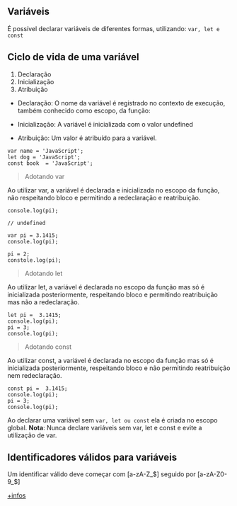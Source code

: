 ## Variáveis

É possível declarar variáveis de diferentes formas, utilizando: 
`var, let e const`

## Ciclo de vida de uma variável

1. Declaração
2. Inicialização
3. Atribuição

- Declaração: O nome da variável é registrado no contexto de execução, também conhecido
como escopo, da função: 

- Inicialização: A variável é inicializada com o valor undefined

- Atribuição: Um valor é atribuído para a variável.

```
var name = 'JavaScript';
let dog = 'JavaScript';
const book  = 'JavaScript';
```

> Adotando var

Ao utilizar var, a variável é declarada e inicializada no escopo da função, não
respeitando bloco e permitindo a redeclaração e reatribuição. 

```
console.log(pi);

// undefined

var pi = 3.1415;
console.log(pi);

pi = 2;
constole.log(pi);

```

> Adotando let

Ao utilizar let, a variável é declarada no escopo da função mas só é inicializada
posteriormente, respeitando bloco e permitindo reatribuição mas não a redeclaração.

```
let pi =  3.1415;
console.log(pi);
pi = 3;
console.log(pi);
```

> Adotando const

Ao utilizar const, a variável é declarada no escopo da função mas só é inicializada
posteriormente, respeitando bloco e não permitindo reatribuição nem redeclaração.

```
const pi =  3.1415;
console.log(pi);
pi = 3;
console.log(pi);
```

Ao declarar uma variável sem `var, let ou const` ela é criada no escopo global.
**Nota**: Nunca declare variáveis sem var, let e const e evite a utilização de var.
  

  ## Identificadores válidos para variáveis

  Um identificar válido deve começar com [a-zA-Z_$] seguido por [a-zA-Z0-9_$]

  [+infos](https://stackoverflow.com/questions/4862193/difference-between-variable-declaration-syntaxes-in-javascript-including-global/4862268#4862268)
